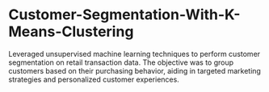 # Customer-Segmentation-With-K-Means-Clustering
Leveraged unsupervised machine learning techniques to perform customer segmentation on retail transaction data. The objective was to group customers based on their purchasing behavior, aiding in targeted marketing strategies and personalized customer experiences.
